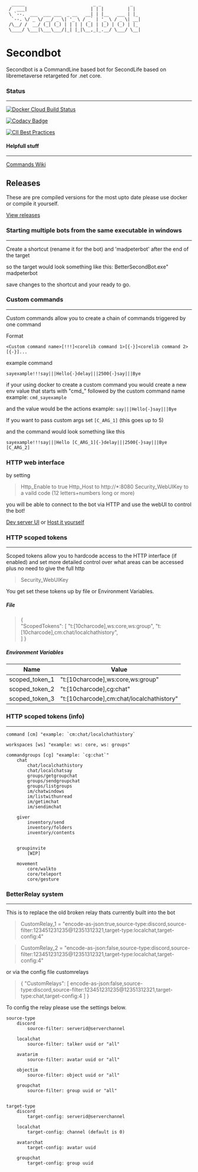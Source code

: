 
```
  _____                          _ _           _
 /  ___|                        | | |         | |
 \ `--.  ___  ___ ___  _ __   __| | |__   ___ | |_
  `--. \/ _ \/ __/ _ \| '_ \ / _` | '_ \ / _ \| __|
 /\__/ /  __/ (_| (_) | | | | (_| | |_) | (_) | |_
 \____/ \___|\___\___/|_| |_|\__,_|_.__/ \___/ \__|
```
# Secondbot
Secondbot is a CommandLine based bot for SecondLife based on libremetaverse retargeted for .net core.

### Status
---
[![Docker Cloud Build Status](https://img.shields.io/docker/cloud/build/madpeter/secondbot?style=flat-square)](https://hub.docker.com/r/madpeter/secondbot)

[![Codacy Badge](https://api.codacy.com/project/badge/Grade/1945bad2070d4421adc9c6266dadb237)](https://www.codacy.com/manual/madpeter/SecondBot?utm_source=github.com&amp;utm_medium=referral&amp;utm_content=Madpeterz/SecondBot&amp;utm_campaign=Badge_Grade)

[![CII Best Practices](https://bestpractices.coreinfrastructure.org/projects/3765/badge)](https://bestpractices.coreinfrastructure.org/projects/3765)

#### Helpfull stuff
---
[Commands Wiki](https://wiki.magicmadpeter.xyz/)

## Releases
These are pre compiled versions for the most upto date please use docker or compile it yourself.

[View releases](https://github.com/Madpeterz/SecondBot/releases)
 
 
### Starting multiple bots from the same executable in windows
---
Create a shortcut (rename it for the bot) and 'madpeterbot' after the end of the target

so the target would look something like this: BetterSecondBot.exe" madpeterbot

save changes to the shortcut and your ready to go.


### Custom commands
---
Custom commands allow you to create a chain of commands triggered by one command

Format

    <Custom command name>[!!!]<corelib command 1>[{-}]<corelib command 2>[{-}]...

example command

    sayexample!!!say|||Hello{-}delay|||2500{-}say|||Bye


if your using docker to create a custom command
you would create a new env value that starts with "cmd_" followed by the custom command name
example: `cmd_sayexample`

and the value would be the actions
example: `say|||Hello{-}say|||Bye`

If you want to pass custom args
set `[C_ARG_1]` (this goes up to 5)

and the command would look something like this

    sayexample!!!say|||Hello [C_ARG_1]{-}delay|||2500{-}say|||Bye [C_ARG_2]

### HTTP web interface

by setting

> Http_Enable to true
> Http_Host to http://*:8080
> Security_WebUIKey to a vaild code (12 letters+numbers long or more)

you will be able to connect to the bot via HTTP and use the webUI
to control the bot!

[Dev server UI](http://webui.magicmadpeter.xyz/)
or 
[Host it yourself](https://github.com/Madpeterz/secondbot_web_folders)

###  HTTP scoped tokens
---
Scoped tokens allow you to hardcode access to the HTTP interface (if enabled)
and set more detailed control over what areas can be accessed
plus no need to give the full http 

> Security_WebUIKey 

You get set these tokens up by file or Environment Variables.
##### File

> {   
> "ScopedTokens": [
>     "t:[10charcode],ws:core,ws:group",
>     "t:[10charcode],cm:chat/localchathistory",   
>     ]
>   }


##### Environment Variables
|Name  |  Value|
|--|--|
| scoped_token_1 |  "t:[10charcode],ws:core,ws:group" |
| scoped_token_2 |  "t:[10charcode],cg:chat" |
| scoped_token_3 |  "t:[10charcode],cm:chat/localchathistory" |


###  HTTP scoped tokens (info)
---

    command [cm] "example: `cm:chat/localchathistory`
    
    workspaces [ws] "example: ws: core, ws: groups"
    
    commandgroups [cg] "example: `cg:chat`"
    	chat
    		chat/localchathistory
    		chat/localchatsay
    		groups/getgroupchat	
    		groups/sendgroupchat
    		groups/listgroups
    		im/chatwindows
    		im/listwithunread
    		im/getimchat
    		im/sendimchat
    
    	giver
    		inventory/send
    		inventory/folders
    		inventory/contents
    
    
    	groupinvite
    		[WIP]
    
    	movement
    		core/walkto
    		core/teleport
    		core/gesture



###  BetterRelay system
---
This is to replace the old broken relay thats currently built into the bot


> CustomRelay_1 = "encode-as-json:true,source-type:discord,source-filter:123451231235@12351312321,target-type:localchat,target-config:4"

> CustomRelay_2 = "encode-as-json:false,source-type:discord,source-filter:123451231235@12351312321,target-type:localchat,target-config:4"

or via the config file
customrelays

>{
>"CustomRelays": [
>	encode-as-json:false,source-type:discord,source-filter:123451231235@12351312321,target-type:chat,target-config:4
>]
}

To config the relay please use the settings below.


    source-type
	    discord
		    source-filter: serverid@serverchannel
	
	    localchat
		    source-filter: talker uuid or "all"

	    avatarim
		    source-filter: avatar uuid or "all"

	    objectim
		    source-filter: object uuid or "all"

	    groupchat
		    source-filter: group uuid or "all"


    target-type
	    discord
		    target-config: serverid@serverchannel
	
	    localchat
		    target-config: channel (default is 0)

	    avatarchat
		    target-config: avatar uuid

	    groupchat
		    target-config: group uuid